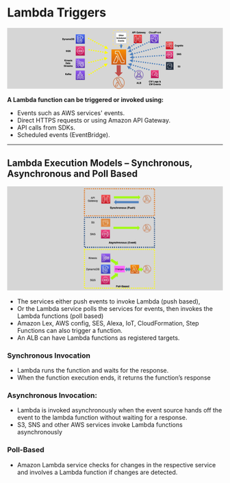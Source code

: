 # Lambda Triggers

![who-can-triggers-lambda-function](images/who-can-triggers-lambda-function.png)

**A Lambda function can be triggered or invoked using:**

- Events such as AWS services' events.
- Direct HTTPS requests or using Amazon API Gateway.
- API calls from SDKs.
- Scheduled events (EventBridge).

---

## Lambda Execution Models – Synchronous, Asynchronous and Poll Based

![Lambda Execution Models](images/lambda-execution-models.png)

- The services either push events to invoke Lambda (push based),
- Or the Lambda service polls the services for events, then invokes the Lambda functions (poll based)
- Amazon Lex, AWS config, SES, Alexa, IoT, CloudFormation, Step Functions can also trigger a function.
- An ALB can have Lambda functions as registered targets.

### Synchronous Invocation

- Lambda runs the function and waits for the response.
- When the function execution ends, it returns the function’s response

### Asynchronous Invocation:

- Lambda is invoked asynchronously when the event source hands off the event to the lambda function without waiting for a response.
- S3, SNS and other AWS services invoke Lambda functions asynchronously

### Poll-Based

- Amazon Lambda service checks for changes in the respective service and involves a Lambda function if changes are detected.
